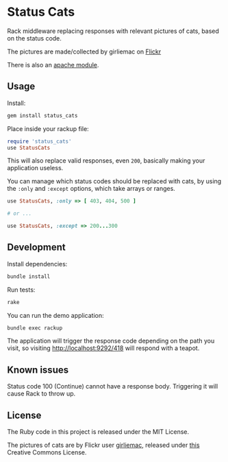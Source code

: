 # Status Cats

Rack middleware replacing responses with relevant pictures of cats, based on the status code.

The pictures are made/collected by girliemac on [Flickr](http://www.flickr.com/photos/girliemac/sets/72157628409467125/detail/)

There is also an [apache module](https://gist.github.com/1476499).

## Usage

Install:

``` sh
gem install status_cats
```

Place inside your rackup file:

``` ruby
require 'status_cats'
use StatusCats
```

This will also replace valid responses, even `200`, basically making your application useless.

You can manage which status codes should be replaced with cats, by using the `:only` and `:except`
options, which take arrays or ranges.

``` ruby
use StatusCats, :only => [ 403, 404, 500 ]

# or ...

use StatusCats, :except => 200...300
```

## Development

Install dependencies:

``` sh
bundle install
```

Run tests:

``` sh
rake
```

You can run the demo application:

``` sh
bundle exec rackup
```

The application will trigger the response code depending on the path you visit, so visiting
[http://localhost:9292/418](http://localhost:9292/418) will respond with a teapot.


## Known issues

Status code 100 (Continue) cannot have a response body. Triggering it will cause Rack to throw up.

## License

The Ruby code in this project is released under the MIT License.

The pictures of cats are by Flickr user [girliemac](http://www.flickr.com/photos/girliemac/),
released under [this](http://creativecommons.org/licenses/by/2.0/deed.en) Creative Commons License.
